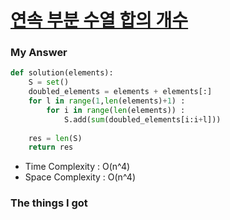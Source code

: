 # [연속 부분 수열 합의 개수](https://school.programmers.co.kr/learn/courses/30/lessons/131701)

### My Answer

```python
def solution(elements):
    S = set()
    doubled_elements = elements + elements[:]
    for l in range(1,len(elements)+1) : 
        for i in range(len(elements)) : 
            S.add(sum(doubled_elements[i:i+l]))
    
    res = len(S)
    return res
```

* Time Complexity : O(n^4)
* Space Complexity : O(n^4)



### The things I got
